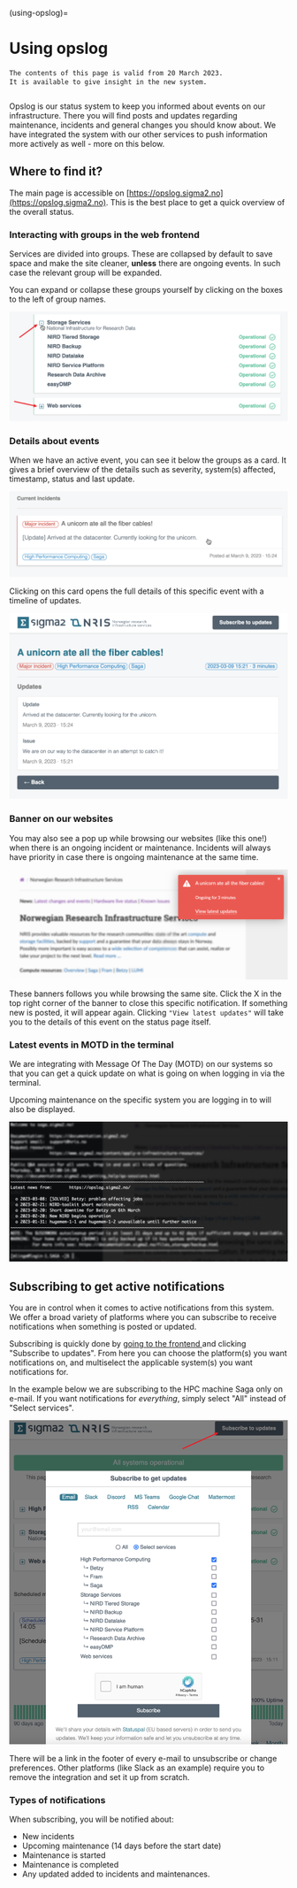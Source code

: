 (using-opslog)=

# Using opslog

```{note}
The contents of this page is valid from 20 March 2023.  
It is available to give insight in the new system.
```

```{contents} Table of Contents
```

Opslog is our status system to keep you informed about events on our infrastructure.
There you will find posts and updates regarding maintenance, incidents and general changes you should know about.
We have integrated the system with our other services to push information more actively as well - more on this below.

## Where to find it?

The main page is accessible on [https://opslog.sigma2.no](https://opslog.sigma2.no). This is the best place to get a quick overview of the overall status.

### Interacting with groups in the web frontend
Services are divided into groups. These are collapsed by default to save space and make the site cleaner, **unless** there are ongoing events. In such case the relevant group will be expanded.  

You can expand or collapse these groups yourself by clicking on the boxes to the left of group names.

![Expand groups](img/opslog-expand-groups.png "Expand groups")

### Details about events

When we have an active event, you can see it below the groups as a card. It gives a brief overview of the details such as severity, system(s) affected, timestamp, status and last update. 

![Inident card](img/opslog-incident-card.png "Inident card")

Clicking on this card opens the full details of this specific event with a timeline of updates.

![Incident details](img/opslog-incident-details.png "Incident details")

### Banner on our websites

You may also see a pop up while browsing our websites (like this one!) when there is an ongoing incident or maintenance.
Incidents will always have priority in case there is ongoing maintenance at the same time.

![Integrated banner](img/opslog-banner.png "Integrated banner")

These banners follows you while browsing the same site. Click the X in the top right corner of the banner to close this specific notification. If something new is posted, it will appear again.
Clicking `"View latest updates"` will take you to the details of this event on the status page itself.

### Latest events in MOTD in the terminal

We are integrating with Message Of The Day (MOTD) on our systems so that you can get a quick update on what is going on when logging in via the terminal.

Upcoming maintenance on the specific system you are logging in to will also be displayed.

![Message of the day integration](img/opslog-motd.png "Message of the day integration")

## Subscribing to get active notifications

You are in control when it comes to active notifications from this system.  
We offer a broad variety of platforms where you can subscribe to receive notifications when something is posted or updated.

Subscribing is quickly done by [going to the frontend ](https://opslog.sigma2.no) and clicking "Subscribe to updates". From here you can choose the platform(s) you want notifications on, and multiselect the applicable system(s) you want notifications for.

In the example below we are subscribing to the HPC machine Saga only on e-mail. If you want notifications for _everything_, simply select "All" instead of "Select services".

![Subscribe to notifications](img/opslog-subscribe.png "Subscribe to notifications")

There will be a link in the footer of every e-mail to unsubscribe or change preferences. Other platforms (like Slack as an example) require you to remove the integration and set it up from scratch.

### Types of notifications

When subscribing, you will be notified about:
* New incidents
* Upcoming maintenance (14 days before the start date)
* Maintenance is started
* Maintenance is completed
* Any updated added to incidents and maintenances.
